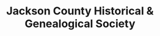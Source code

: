 ---
layout: repo
title: "Jackson County Historical & Genealogical Society"
id: 23618
permalink: repos/23618/
---